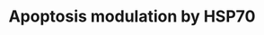 ---
annotations:
- id: PW:0000009
  parent: regulatory pathway
  type: Pathway Ontology
  value: apoptotic cell death pathway
authors:
- MaintBot
- Andra
- Christine Chichester
- Mkutmon
- Khanspers
- Eweitz
- Egonw
description: This pathway summarizes the various ways by which HSP70 proteins can
  inhibit apoptosis.
last-edited: 2021-05-16
organisms:
- Bos taurus
redirect_from:
- /index.php/Pathway:WP1082
- /instance/WP1082
- /instance/WP1082_rr122662
revision: r122662
schema-jsonld:
- '@context': https://schema.org/
  '@id': https://wikipathways.github.io/pathways/WP1082.html
  '@type': Dataset
  creator:
    '@type': Organization
    name: WikiPathways
  description: This pathway summarizes the various ways by which HSP70 proteins can
    inhibit apoptosis.
  keywords:
  - AIFM1
  - APAF1
  - BID2
  - CASP2
  - CASP3
  - CASP6
  - CASP7
  - CASP8
  - CASP9
  - CYCS
  - FADD
  - FAS
  - FASLG
  - MAP3K1
  - MAPK10
  - NFKB1
  - RIPK1
  - TNFRSF1A
  license: CC0
  name: Apoptosis modulation by HSP70
seo: CreativeWork
title: Apoptosis modulation by HSP70
wpid: WP1082
---